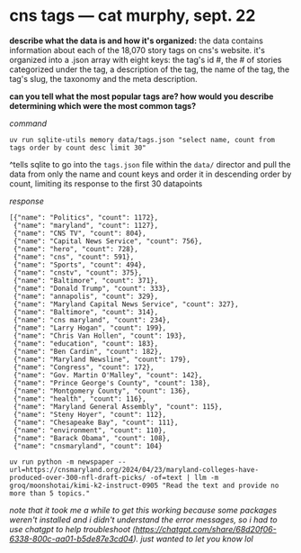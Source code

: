 # cns tags — cat murphy, sept. 22

**describe what the data is and how it's organized:** the data contains information about each of the 18,070 story tags on cns's website. it's organized into a .json array with eight keys: the tag's id #, the # of stories categorized under the tag, a description of the tag, the name of the tag, the tag's slug, the taxonomy and the meta description.

**can you tell what the most popular tags are? how would you describe determining which were the most common tags?**

*command* 

```
uv run sqlite-utils memory data/tags.json "select name, count from tags order by count desc limit 30"
```
^tells sqlite to go into the `tags.json` file within the `data/` director and pull the data from only the name and count keys and order it in descending order by count, limiting its response to the first 30 datapoints

*response*
```
[{"name": "Politics", "count": 1172},
 {"name": "maryland", "count": 1127},
 {"name": "CNS TV", "count": 804},
 {"name": "Capital News Service", "count": 756},
 {"name": "hero", "count": 728},
 {"name": "cns", "count": 591},
 {"name": "Sports", "count": 494},
 {"name": "cnstv", "count": 375},
 {"name": "Baltimore", "count": 371},
 {"name": "Donald Trump", "count": 333},
 {"name": "annapolis", "count": 329},
 {"name": "Maryland Capital News Service", "count": 327},
 {"name": "Baltimore", "count": 314},
 {"name": "cns maryland", "count": 234},
 {"name": "Larry Hogan", "count": 199},
 {"name": "Chris Van Hollen", "count": 193},
 {"name": "education", "count": 183},
 {"name": "Ben Cardin", "count": 182},
 {"name": "Maryland Newsline", "count": 179},
 {"name": "Congress", "count": 172},
 {"name": "Gov. Martin O'Malley", "count": 142},
 {"name": "Prince George's County", "count": 138},
 {"name": "Montgomery County", "count": 136},
 {"name": "health", "count": 116},
 {"name": "Maryland General Assembly", "count": 115},
 {"name": "Steny Hoyer", "count": 112},
 {"name": "Chesapeake Bay", "count": 111},
 {"name": "environment", "count": 110},
 {"name": "Barack Obama", "count": 108},
 {"name": "cnsmaryland", "count": 104}
 ```

```{bash}
uv run python -m newspaper --url=https://cnsmaryland.org/2024/04/23/maryland-colleges-have-produced-over-300-nfl-draft-picks/ -of=text | llm -m groq/moonshotai/kimi-k2-instruct-0905 "Read the text and provide no more than 5 topics."
```

*note that it took me a while to get this working because some packages weren't installed and i didn't understand the error messages, so i had to use chatgpt to help troubleshoot (https://chatgpt.com/share/68d20f06-6338-800c-aa01-b5de87e3cd04). just wanted to let you know lol*



